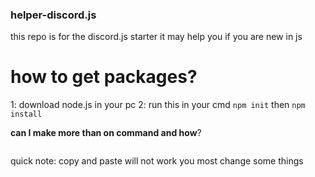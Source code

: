 ### helper-discord.js
this repo is for the discord.js starter it may help you if you are new in js


# how to get packages?
1: download node.js in your pc
2: run this in your cmd `npm init` then `npm install` 

__can I make more than on command and how__?
```

```
quick note: copy and paste will not work you most change some things

